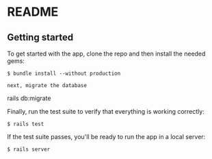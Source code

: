 # README

## Getting started

To get started with the app, clone the repo and then install
the needed gems:
```
$ bundle install --without production

next, migrate the database
```
rails db:migrate

Finally, run the test suite to verify that everything is
working correctly:
```
$ rails test
```
If the test suite passes, you'll be ready to run the app in a
local server:
```
$ rails server
